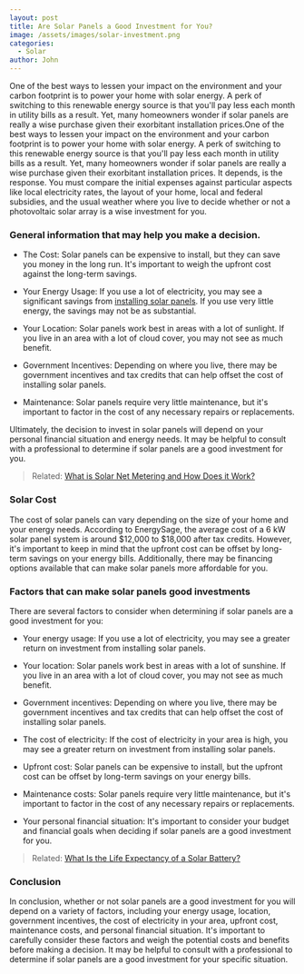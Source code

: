 ```yaml
---
layout: post
title: Are Solar Panels a Good Investment for You?
image: /assets/images/solar-investment.png
categories:
  - Solar
author: John
---
```


One of the best ways to lessen your impact on the environment and your carbon footprint is to power your home with solar energy. A perk of switching to this renewable energy source is that you'll pay less each month in utility bills as a result. Yet, many homeowners wonder if solar panels are really a wise purchase given their exorbitant installation prices.One of the best ways to lessen your impact on the environment and your carbon footprint is to power your home with solar energy. A perk of switching to this renewable energy source is that you'll pay less each month in utility bills as a result. Yet, many homeowners wonder if solar panels are really a wise purchase given their exorbitant installation prices.
It depends, is the response. You must compare the initial expenses against particular aspects like local electricity rates, the layout of your home, local and federal subsidies, and the usual weather where you live to decide whether or not a photovoltaic solar array is a wise investment for you.

### General information that may help you make a decision.

- The Cost: Solar panels can be expensive to install, but they can save you money in the long run. It's important to weigh the upfront cost against the long-term savings.

- Your Energy Usage: If you use a lot of electricity, you may see a significant savings from [installing solar panels](/thing-you-need-to-know-solar-installation/). If you use very little energy, the savings may not be as substantial.

- Your Location: Solar panels work best in areas with a lot of sunlight. If you live in an area with a lot of cloud cover, you may not see as much benefit.

- Government Incentives: Depending on where you live, there may be government incentives and tax credits that can help offset the cost of installing solar panels.

- Maintenance: Solar panels require very little maintenance, but it's important to factor in the cost of any necessary repairs or replacements.

Ultimately, the decision to invest in solar panels will depend on your personal financial situation and energy needs. It may be helpful to consult with a professional to determine if solar panels are a good investment for you.

> Related: [What is Solar Net Metering and How Does it Work?](/what-is-solar-net-metering-and-how-does-it-work/)

### Solar Cost

The cost of solar panels can vary depending on the size of your home and your energy needs. According to EnergySage, the average cost of a 6 kW solar panel system is around $12,000 to $18,000 after tax credits. However, it's important to keep in mind that the upfront cost can be offset by long-term savings on your energy bills. Additionally, there may be financing options available that can make solar panels more affordable for you.

### Factors that can make solar panels good investments

There are several factors to consider when determining if solar panels are a good investment for you:

- Your energy usage: If you use a lot of electricity, you may see a greater return on investment from installing solar panels.

- Your location: Solar panels work best in areas with a lot of sunshine. If you live in an area with a lot of cloud cover, you may not see as much benefit.

- Government incentives: Depending on where you live, there may be government incentives and tax credits that can help offset the cost of installing solar panels.

- The cost of electricity: If the cost of electricity in your area is high, you may see a greater return on investment from installing solar panels.

- Upfront cost: Solar panels can be expensive to install, but the upfront cost can be offset by long-term savings on your energy bills.

- Maintenance costs: Solar panels require very little maintenance, but it's important to factor in the cost of any necessary repairs or replacements.

- Your personal financial situation: It's important to consider your budget and financial goals when deciding if solar panels are a good investment for you.

> Related: [What Is the Life Expectancy of a Solar Battery?](/what-is-the-life-expectancy-of-a-solar-battery/)

### Conclusion

In conclusion, whether or not solar panels are a good investment for you will depend on a variety of factors, including your energy usage, location, government incentives, the cost of electricity in your area, upfront cost, maintenance costs, and personal financial situation. It's important to carefully consider these factors and weigh the potential costs and benefits before making a decision. It may be helpful to consult with a professional to determine if solar panels are a good investment for your specific situation.
